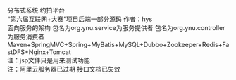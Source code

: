 分布式系统 约拍平台  
“第六届互联网+大赛”项目后端一部分源码 作者：hys  
面向服务的架构 包名为org.ynu.service为服务提供者 包名为org.ynu.controller为服务消费者   
Maven+SpringMVC+Spring+MyBatis+MySQL+Dubbo+Zookeeper+Redis+FastDFS+Nginx+Tomcat  
注：jsp文件只是用来测试功能  
注：阿里云服务器已过期 接口文档已失效  
